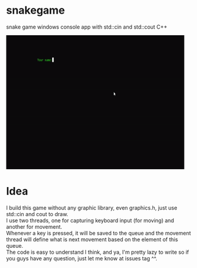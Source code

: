 # snakegame
snake game windows console app with std::cin and std::cout C++

<p align="left">
  <img src="snake.gif" width = "480" height = "360"/>
</p>

# Idea

I build this game without any graphic library, even graphics.h, just use std::cin and cout to draw.  
I use two threads, one for capturing keyboard input (for moving) and another for movement.  
Whenever a key is pressed, it will be saved to the queue and the movement thread will define what is next movement based on the element of this queue.  
The code is easy to understand I think, and ya, I'm pretty lazy to write so if you guys have any question, just let me know at issues tag ^^.  
